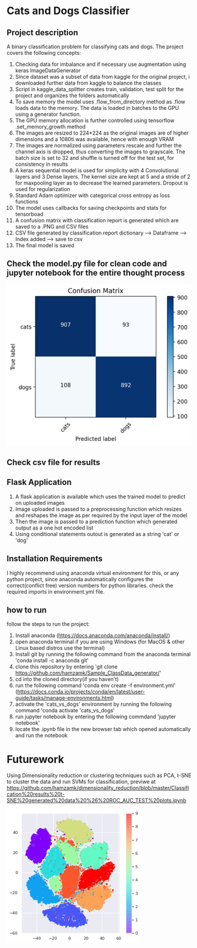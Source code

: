 # Cats and Dogs Classifier
## Project description
A binary classification problem for classifying cats and dogs. The project covers the following concepts:

1. Checking data for imbalance and if necessary use augmentation using keras ImageDataGenerator
2. Since dataset was a subset of data from kaggle for the original project, i downloaded further data from kaggle to balance the classes
3. Script in kaggle_data_splitter creates train, validation, test split for the project and organizes the folders automatically
4. To save memory the model uses .flow_from_directory method as .flow loads data to the memory. The data is loaded in batches to the GPU using a generator function.
5. The GPU memory allocation is further controlled using tensorflow .set_memory_growth method
6. The images are resized to 224\*224 as the original images are of higher dimensions and a 1080ti was available, hence with enough VRAM
7. The images are normalized using parameters rescale and further the channel axis is dropped, thus converting the images to grayscale. The batch size is set to 32 and shuffle is turned off for the test set, for consistency in results
8. A keras sequential model is used for simplicity with 4 Convolutional layers and 3 Dense layers. The kernel size are kept at 5 and a stride of 2 for maxpooling layer as to decrease the learned parameters. Dropout is used for regularization
9. Standard Adam optimizer with categorical cross entropy as loss functions
10. The model uses callbacks for saving checkpoints and stats for tensorboad
11. A confusion matrix with classification report is generated which are saved to a .PNG and CSV files
13. CSV file generated by classification report dictionary --> Dataframe --> Index added --> save to csv
12. The final model is saved

## Check the model.py file for clean code and jupyter notebook for the entire thought process
![Screenshot](Confusion_matrix.png)
## Check csv file for results



## Flask Application
1. A flask application is available which uses the trained model to predict on uploaded images
2. Image uploaded is passed to a preprocessing function which resizes and reshapes the image as per required by the input layer of the model
3. Then the image is passed to a prediction function which generated output as a one hot encoded list
4. Using conditional statements outout is generated as a string 'cat' or 'dog'


## Installation Requirements
I highly recommend using anaconda virtual environment for this, or any python project, since anaconda automatically configures the correct(conflict free) version numbers for python libraries. check the required imports in environment.yml file.

## how to run
follow the steps to run the project:

1. Install anaconda (https://docs.anaconda.com/anaconda/install/)
2. open anaconda terminal if you are using Windows (for MacOS & other Linux based distros use the terminal)
3. Install git by running the following command from the anaconda terminal 'conda install -c anaconda git'
4. clone this repository by entering 'git clone https://github.com/hamzamk/Sample_ClassData_generator/'
5. cd into the cloned directory(if you haven't)
6. run the following command 'conda env create -f environment.yml' (https://docs.conda.io/projects/conda/en/latest/user-guide/tasks/manage-environments.html)
7. activate the 'cats_vs_dogs' environment by running the following command 'conda activate 'cats_vs_dogs'
8. run jupyter notebook by entering the following commdand 'jupyter notebook'
9. locate the .ipynb file in the new browser tab which opened automatically and run the notebook


# Futurework
Using Dimensionality reduction or clustering techniques such as PCA, t-SNE to cluster the data and run SVMs for classification, previwe at https://github.com/hamzamk/dimensionality_reduction/blob/master/Classification%20results%20t-SNE%20generated%20data%20%26%20ROC_AUC_TEST%20plots.ipynb

![Screenshot](MNIST_TSNE.png)
